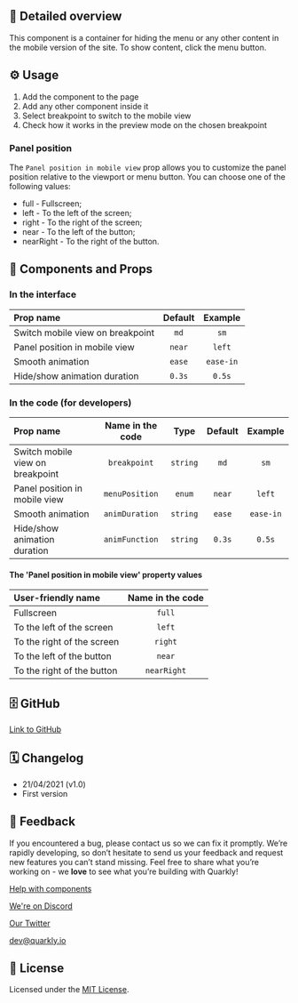 ## 📖 Detailed overview

This component is a container for hiding the menu or any other content in the mobile version of the site. To show content, click the menu button.

## ⚙️ Usage

1.  Add the component to the page
2.  Add any other component inside it
3.  Select breakpoint to switch to the mobile view
4.  Check how it works in the preview mode on the chosen breakpoint

### Panel position

The `Panel position in mobile view` prop allows you to customize the panel position relative to the viewport or menu button. You can choose one of the following values:

-   full - Fullscreen;
-   left - To the left of the screen;
-   right - To the right of the screen;
-   near - To the left of the button;
-   nearRight - To the right of the button.

## 🧩 Components and Props

### In the interface

| Prop name                        | Default |  Example  |
| :------------------------------- | :-----: | :-------: |
| Switch mobile view on breakpoint |  `md`   |   `sm`    |
| Panel position in mobile view    | `near`  |  `left`   |
| Smooth animation                 | `ease`  | `ease-in` |
| Hide/show animation duration     | `0.3s`  |  `0.5s`   |

### In the code (for developers)

| Prop name                        | Name in the code |   Type   | Default |  Example  |
| :------------------------------- | :--------------: | :------: | :-----: | :-------: |
| Switch mobile view on breakpoint |   `breakpoint`   | `string` |  `md`   |   `sm`    |
| Panel position in mobile view    |  `menuPosition`  |  `enum`  | `near`  |  `left`   |
| Smooth animation                 |  `animDuration`  | `string` | `ease`  | `ease-in` |
| Hide/show animation duration     |  `animFunction`  | `string` | `0.3s`  |  `0.5s`   |

#### The 'Panel position in mobile view' property values

| User-friendly name         | Name in the code |
| :------------------------- | :--------------: |
| Fullscreen                 |      `full`      |
| To the left of the screen  |      `left`      |
| To the right of the screen |     `right`      |
| To the left of the button  |      `near`      |
| To the right of the button |   `nearRight`    |

## 🗄 GitHub

[Link to GitHub](https://github.com/quarkly/community-kit/tree/master/src/MobileSidePanel)

## 🗓 Changelog

-   21/04/2021 (v1.0)
-   First version

## 📮 Feedback

If you encountered a bug, please contact us so we can fix it promptly. We’re rapidly developing, so don’t hesitate to send us your feedback and request new features you can’t stand missing. Feel free to share what you’re working on - we **love** to see what you’re building with Quarkly!

[Help with components](https://community.quarkly.io/c/requests/11)

[We're on Discord](https://discord.gg/SuF9vCMJGW)

[Our Twitter](https://twitter.com/quarklyapp)

[dev@quarkly.io](mailto:dev@quarkly.io)

## 📝 License

Licensed under the [MIT License](https://raw.githubusercontent.com/quarkly/community-kit/master/LICENSE).
